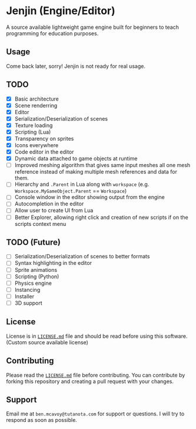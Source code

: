 # Jenjin (Engine/Editor)
A source available lightweight game engine built for beginners to teach programming for education purposes.

## Usage
Come back later, sorry! Jenjin is not ready for real usage.

## TODO
- [x] Basic architecture
- [x] Scene renderring
- [x] Editor
- [x] Serialization/Deserialization of scenes
- [x] Texture loading
- [x] Scripting (Lua)
- [x] Transparency on sprites
- [x] Icons everywhere
- [x] Code editor in the editor
- [x] Dynamic data attached to game objects at runtime
- [ ] Improved meshing algorithm that gives same input meshes all one mesh reference instead of making multiple mesh references and data for them.
- [ ] Hierarchy and `.Parent` in Lua along with `workspace` (e.g. `Workspace.MyGameObject.Parent` == `Workspace`)
- [ ] Console window in the editor showing output from the engine
- [ ] Autocompletion in the editor
- [ ] Allow user to create UI from Lua
- [ ] Better Explorer, allowing right click and creation of new scripts if on the scripts context menu

## TODO (Future)
- [ ] Serialization/Deserialization of scenes to better formats
- [ ] Syntax highlighting in the editor
- [ ] Sprite animations
- [ ] Scripting (Python)
- [ ] Physics engine
- [ ] Instancing
- [ ] Installer
- [ ] 3D support

## License
License is in [`LICENSE.md`](LICENSE.md) file and should be read before using this software. (Custom source available license)

## Contributing
Please read the [`LICENSE.md`](LICENSE.md) file before contributing. You can contribute by forking this repository and creating a pull request with your changes.

## Support
Email me at `ben.mcavoy@tutanota.com` for support or questions. I will try to respond as soon as possible.

